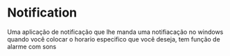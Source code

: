 # Notification

Uma aplicação de notificação que lhe manda uma notifiacação no windows quando você colocar o horario especifico que você deseja, tem função de alarme com sons
